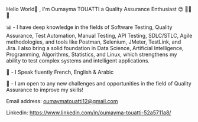 Hello World👋 , I'm Oumayma TOUATTI a Quality Assurance Enthusiast  😍 👩‍💻 🤖


📊 - I have deep knowledge in the fields of Software Testing, Quality Assurance, Test Automation, Manual Testing, API Testing, SDLC/STLC, Agile methodologies, and tools like Postman, Selenium, JMeter, TestLink, and Jira. I also bring a solid foundation in Data Science, Artificial Intelligence, Programming, Algorithms, Statistics, and Linux, which strengthens my ability to test complex systems and intelligent applications.

🎤 - I Speak fluently French, English & Arabic

🔎 - I am open to any new challenges and opportunities in the field of Quality Assurance to improve my skills!


Email address: oumaymatouatti12@gmail.com

Linkedin: https://www.linkedin.com/in/oumayma-touatti-52a5711a8/





























